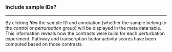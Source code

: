 ### Include sample IDs?

***
By clicking **Yes** the sample ID and annotation (whether the sample belong to the *control* or *perturbation* group) will be displayed in the meta data table. This information reveals how the contrasts were build for each perturbation experiment. Pathway and transcription factor activity scores have been computed based on those contrasts. 
